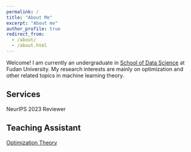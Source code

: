 ```yaml
---
permalink: /
title: "About Me"
excerpt: "About me"
author_profile: true
redirect_from: 
  - /about/
  - /about.html
---
```


Welcome! I am currently an undergraduate in [School of Data Science](http://www.sds.fudan.edu.cn) at Fudan University. 
My research interests are mainly on optimization and other related topics in machine learning theory.

## Services

NeurIPS 2023 Reviewer

## Teaching Assistant
[Optimization Theory](https://luoluo-sds.github.io/teaching/data620020.html)

